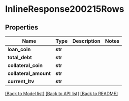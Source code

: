 # InlineResponse200215Rows

## Properties
Name | Type | Description | Notes
------------ | ------------- | ------------- | -------------
**loan_coin** | **str** |  | 
**total_debt** | **str** |  | 
**collateral_coin** | **str** |  | 
**collateral_amount** | **str** |  | 
**current_ltv** | **str** |  | 

[[Back to Model list]](../README.md#documentation-for-models) [[Back to API list]](../README.md#documentation-for-api-endpoints) [[Back to README]](../README.md)


